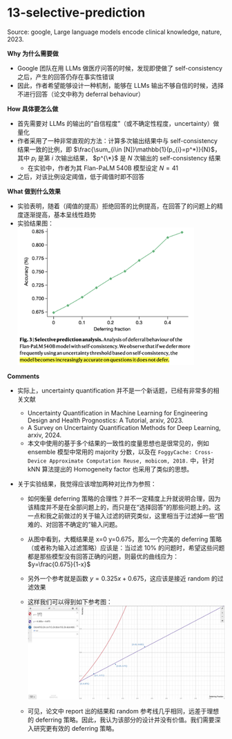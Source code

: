 # 13-selective-prediction

Source: google, Large language models encode clinical knowledge, nature, 2023.

**Why 为什么需要做**

* Google 团队在用 LLMs 做医疗问答的时候，发现即使做了 self-consistency 之后，产生的回答仍存在事实性错误
* 因此，作者希望能够设计一种机制，能够在 LLMs 输出不够自信的时候，选择不进行回答（论文中称为 deferral behaviour）

**How 具体要怎么做**

* 首先需要对 LLMs 的输出的“自信程度”（或不确定性程度，uncertainty）做量化
* 作者采用了一种非常直观的方法：计算多次输出结果中与 self-consistency 结果一致的比例，即 $\frac{\sum_{i\in [N]}\mathbb{1}(p_{i}=p^*)}{N}$，其中 $p_i$ 是第 $i$ 次输出结果， $p^{\*}$ 是 $N$ 次输出的 self-consistency 结果
  * 在实验中，作者为其 Flan-PaLM 540B 模型设定 $N=41$​
* 之后，对该比例设定阈值，低于阈值时即不回答

**What 做到什么效果**

* 实验表明，随着（阈值的提高）拒绝回答的比例提高，在回答了的问题上的精度逐渐提高，基本呈线性趋势
* 实验结果图：<img src="image-20241013174448632.png" alt="image-20241013174448632" style="zoom:40%;" />

**Comments**

* 实际上，uncertainty quantification 并不是一个新话题，已经有非常多的相关文献

  * Uncertainty Quantification in Machine Learning for Engineering Design and Health Prognostics: A Tutorial, arxiv, 2023.
  * A Survey on Uncertainty Quantification Methods for Deep Learning, arxiv, 2024.
  * 本文中使用的基于多个结果的一致性的度量思想也是很常见的，例如 ensemble 模型中常用的 majority 分数，以及在 `FoggyCache: Cross-Device Approximate Computation Reuse, mobicom, 2018.` 中，针对 kNN 算法提出的 Homogeneity factor 也采用了类似的思想。
* 关于实验结果，我觉得应该增加两种对比作为参照：

  * 如何衡量 deferring 策略的合理性？并不一定精度上升就说明合理，因为该精度并不是在全部问题上的，而只是在“选择回答”的那些问题上的。这一点和我之前做过的关于输入过滤的研究类似，这里相当于过滤掉一些“困难的、对回答不确定的”输入问题。
  * 从图中看到，大概结果是 x=0 y=0.675，那么一个完美的 deferring 策略（或者称为输入过滤策略）应该是：当过滤 10% 的问题时，希望这些问题都是那些模型没有回答正确的问题，则最优的曲线应为： $y=\frac{0.675}{1-x}$
  * 另外一个参考就是函数 $y=0.325x+0.675$，这应该是接近 random 的过滤效果
  * 这样我们可以得到如下参考图：![image-20241013192954005](image-20241013192954005.png)

  * 可见，论文中 report 出的结果和 random 参考线几乎相同，远差于理想的 deferring 策略。因此，我认为该部分的设计并没有价值。我们需要深入研究更有效的 deferring 策略。
